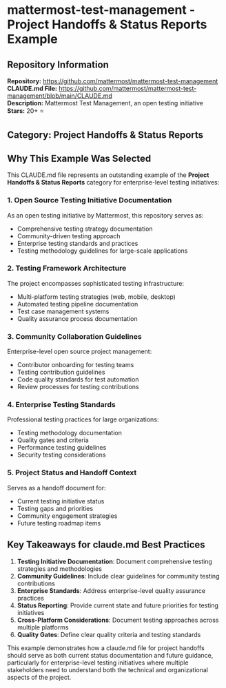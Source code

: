 # mattermost-test-management - Project Handoffs & Status Reports Example

## Repository Information
**Repository:** https://github.com/mattermost/mattermost-test-management  
**CLAUDE.md File:** https://github.com/mattermost/mattermost-test-management/blob/main/CLAUDE.md  
**Description:** Mattermost Test Management, an open testing initiative  
**Stars:** 20+ ⭐  

## Category: Project Handoffs & Status Reports

## Why This Example Was Selected

This CLAUDE.md file represents an outstanding example of the **Project Handoffs & Status Reports** category for enterprise-level testing initiatives:

### 1. **Open Source Testing Initiative Documentation**
As an open testing initiative by Mattermost, this repository serves as:
- Comprehensive testing strategy documentation
- Community-driven testing approach
- Enterprise testing standards and practices
- Testing methodology guidelines for large-scale applications

### 2. **Testing Framework Architecture**
The project encompasses sophisticated testing infrastructure:
- Multi-platform testing strategies (web, mobile, desktop)
- Automated testing pipeline documentation
- Test case management systems
- Quality assurance process documentation

### 3. **Community Collaboration Guidelines**
Enterprise-level open source project management:
- Contributor onboarding for testing teams
- Testing contribution guidelines
- Code quality standards for test automation
- Review processes for testing contributions

### 4. **Enterprise Testing Standards**
Professional testing practices for large organizations:
- Testing methodology documentation
- Quality gates and criteria
- Performance testing guidelines
- Security testing considerations

### 5. **Project Status and Handoff Context**
Serves as a handoff document for:
- Current testing initiative status
- Testing gaps and priorities
- Community engagement strategies
- Future testing roadmap items

## Key Takeaways for claude.md Best Practices

1. **Testing Initiative Documentation**: Document comprehensive testing strategies and methodologies
2. **Community Guidelines**: Include clear guidelines for community testing contributions
3. **Enterprise Standards**: Address enterprise-level quality assurance practices
4. **Status Reporting**: Provide current state and future priorities for testing initiatives
5. **Cross-Platform Considerations**: Document testing approaches across multiple platforms
6. **Quality Gates**: Define clear quality criteria and testing standards

This example demonstrates how a claude.md file for project handoffs should serve as both current status documentation and future guidance, particularly for enterprise-level testing initiatives where multiple stakeholders need to understand both the technical and organizational aspects of the project.